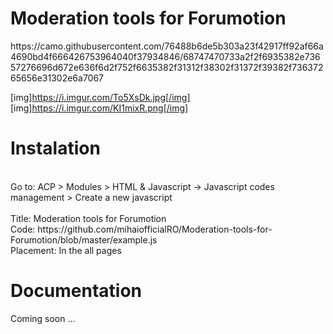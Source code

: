 <h1>Moderation tools for Forumotion</h1>
https://camo.githubusercontent.com/76488b6de5b303a23f42917ff92af66a4690bd4f666426753964040f37934846/68747470733a2f2f6935382e73657276696d672e636f6d2f752f6635382f31312f38302f31372f39382f73637265656e31302e6a7067


[img]https://i.imgur.com/To5XsDk.jpg[/img]
[img]https://i.imgur.com/KI1mixR.png[/img]

<h1>Instalation</h1><br>
Go to:
ACP > Modules > HTML & Javascript -> Javascript codes management > Create a new javascript<br><br>
Title: Moderation tools for Forumotion<br>
Code: https://github.com/mihaiofficialRO/Moderation-tools-for-Forumotion/blob/master/example.js<br>
Placement: In the all pages

<h1>Documentation</h1>
Coming soon ...

